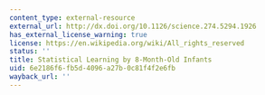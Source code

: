 ```yaml
---
content_type: external-resource
external_url: http://dx.doi.org/10.1126/science.274.5294.1926
has_external_license_warning: true
license: https://en.wikipedia.org/wiki/All_rights_reserved
status: ''
title: Statistical Learning by 8-Month-Old Infants
uid: 6e2186f6-fb5d-4096-a27b-0c81f4f2e6fb
wayback_url: ''
---
```

